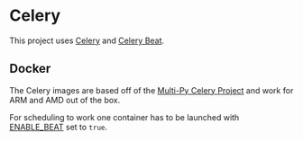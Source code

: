 # Celery

This project uses [Celery](https://docs.celeryq.dev/en/stable/) and [Celery Beat](https://docs.celeryq.dev/en/stable/userguide/periodic-tasks.html).

## Docker

The Celery images are based off of the [Multi-Py Celery Project](https://github.com/multi-py/python-celery) and work for ARM and AMD out of the box.

For scheduling to work one container has to be launched with [ENABLE_BEAT](https://github.com/multi-py/python-celery#enable_beat) set to `true`.

